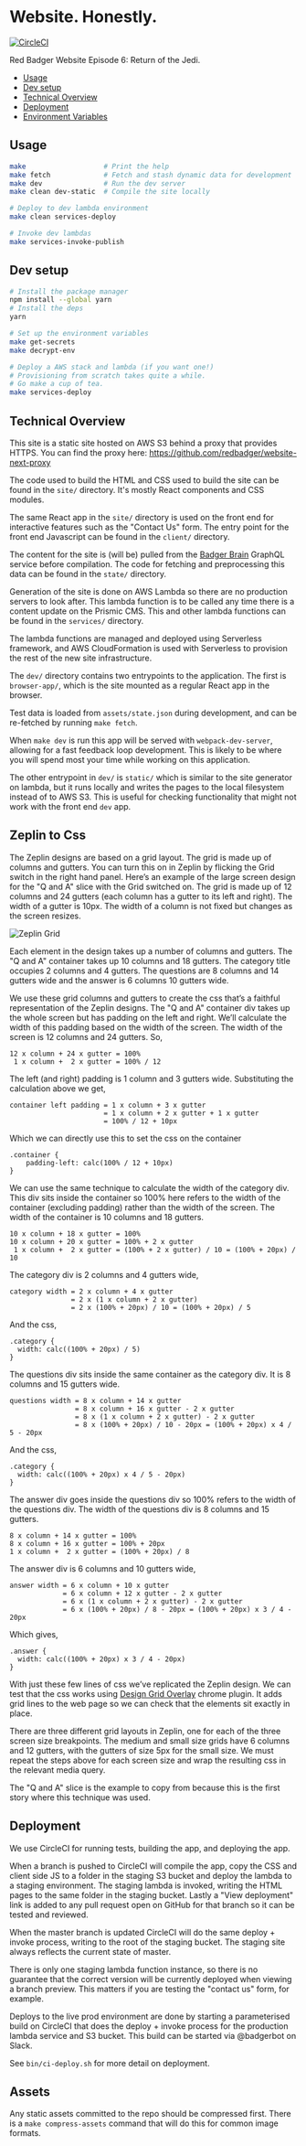 Website. Honestly.
==================

[![CircleCI](https://circleci.com/gh/redbadger/website-honestly.svg?style=shield)](https://circleci.com/gh/redbadger/website-honestly)

Red Badger Website Episode 6: Return of the Jedi.

* [Usage](#usage)
* [Dev setup](#dev-setup)
* [Technical Overview](#technical-overview)
* [Deployment](#deployment)
* [Environment Variables](https://github.com/redbadger/website-honestly/blob/master/docs/environment-variables.md)


## Usage

```sh
make                   # Print the help
make fetch             # Fetch and stash dynamic data for development
make dev               # Run the dev server
make clean dev-static  # Compile the site locally

# Deploy to dev lambda environment
make clean services-deploy

# Invoke dev lambdas
make services-invoke-publish
```


## Dev setup

```sh
# Install the package manager
npm install --global yarn
# Install the deps
yarn

# Set up the environment variables
make get-secrets
make decrypt-env

# Deploy a AWS stack and lambda (if you want one!)
# Provisioning from scratch takes quite a while.
# Go make a cup of tea.
make services-deploy
```


## Technical Overview

This site is a static site hosted on AWS S3 behind a proxy that provides HTTPS.
You can find the proxy here: https://github.com/redbadger/website-next-proxy

The code used to build the HTML and CSS used to build the site can be found in
the `site/` directory. It's mostly React components and CSS modules.

The same React app in the `site/` directory is used on the front end for
interactive features such as the "Contact Us" form. The entry point for the
front end Javascript can be found in the `client/` directory.

The content for the site is (will be) pulled from the [Badger Brain][bb] GraphQL
service before compilation. The code for fetching and preprocessing this data
can be found in the `state/` directory.

[bb]: https://github.com/redbadger/badger-brain

Generation of the site is done on AWS Lambda so there are no production servers
to look after. This lambda function is to be called any time there is a content
update on the Prismic CMS. This and other lambda functions can be found in the
`services/` directory.

The lambda functions are managed and deployed using Serverless framework, and
AWS CloudFormation is used with Serverless to provision the rest of the new site
infrastructure.

The `dev/` directory contains two entrypoints to the application. The first is
`browser-app/`, which is the site mounted as a regular React app in the browser.

Test data is loaded from `assets/state.json` during development, and can be
re-fetched by running `make fetch`.

When `make dev` is run this app will be served with `webpack-dev-server`,
allowing for a fast feedback loop development. This is likely to be where you
will spend most your time while working on this application.

The other entrypoint in `dev/` is `static/` which is similar to the site
generator on lambda, but it runs locally and writes the pages to the local
filesystem instead of to AWS S3. This is useful for checking functionality that
might not work with the front end `dev` app.

## Zeplin to Css

The Zeplin designs are based on a grid layout. The grid is made up of columns
and gutters. You can turn this on in Zeplin by flicking the Grid switch in the
right hand panel. Here’s an example of the large screen design for the "Q and A"
slice with the Grid switched on. The grid is made up of 12 columns and 24
gutters (each column has a gutter to its left and right). The width of a gutter
is 10px. The width of a column is not fixed but changes as the screen resizes.

![Zeplin Grid](https://cloud.githubusercontent.com/assets/1761227/25279187/92393d68-269d-11e7-8335-b40568a98e90.png)

Each element in the design takes up a number of columns and gutters. The
"Q and A" container takes up 10 columns and 18 gutters. The category title
occupies 2 columns and 4 gutters. The questions are 8 columns and 14 gutters
wide and the answer is 6 columns 10 gutters wide.

We use these grid columns and gutters to create the css that’s a faithful
representation of the Zeplin designs. The "Q and A" container div takes up the
whole screen but has padding on the left and right. We’ll calculate the width of
this padding based on the width of the screen. The width of the screen is 12
columns and 24 gutters. So,
```
12 x column + 24 x gutter = 100%
 1 x column +  2 x gutter = 100% / 12
```
The left (and right) padding is 1 column and 3 gutters wide. Substituting the
calculation above we get,
```
container left padding = 1 x column + 3 x gutter
                       = 1 x column + 2 x gutter + 1 x gutter
                       = 100% / 12 + 10px
```

Which we can directly use this to set the css on the container
```
.container {
    padding-left: calc(100% / 12 + 10px)
}
```
We can use the same technique to calculate the width of the category div. This
div sits inside the container so 100% here refers to the width of the container
(excluding padding) rather than the width of the screen. The width of the
container is 10 columns and 18 gutters.
```
10 x column + 18 x gutter = 100%
10 x column + 20 x gutter = 100% + 2 x gutter
 1 x column +  2 x gutter = (100% + 2 x gutter) / 10 = (100% + 20px) / 10
```
The category div is 2 columns and 4 gutters wide,
```
category width = 2 x column + 4 x gutter
               = 2 x (1 x column + 2 x gutter)
               = 2 x (100% + 20px) / 10 = (100% + 20px) / 5
```
And the css,
```
.category {
  width: calc((100% + 20px) / 5)
}
```
The questions div sits inside the same container as the category div. It is 8
columns and 15 gutters wide.
```
questions width = 8 x column + 14 x gutter
                = 8 x column + 16 x gutter - 2 x gutter
                = 8 x (1 x column + 2 x gutter) - 2 x gutter
                = 8 x (100% + 20px) / 10 - 20px = (100% + 20px) x 4 / 5 - 20px
```
And the css,
```
.category {
  width: calc((100% + 20px) x 4 / 5 - 20px)
}
```
The answer div goes inside the questions div so 100% refers to the width of the
questions div. The width of the questions div is 8 columns and 15 gutters.
```
8 x column + 14 x gutter = 100%
8 x column + 16 x gutter = 100% + 20px
1 x column +  2 x gutter = (100% + 20px) / 8
```
The answer div is 6 columns and 10 gutters wide,
```
answer width = 6 x column + 10 x gutter
             = 6 x column + 12 x gutter - 2 x gutter
             = 6 x (1 x column + 2 x gutter) - 2 x gutter
             = 6 x (100% + 20px) / 8 - 20px = (100% + 20px) x 3 / 4 - 20px
```
Which gives,
```
.answer {
  width: calc((100% + 20px) x 3 / 4 - 20px)
}
```
With just these few lines of css we’ve replicated the Zeplin design. We can test
that the css works using [Design Grid Overlay](https://chrome.google.com/webstore/detail/design-grid-overlay/kmaadknbpdklpcommafmcboghdlopmbi?hl=en)
chrome plugin. It adds grid lines to the web page so we can check that the
elements sit exactly in place.

There are three different grid layouts in Zeplin, one for each of the three
screen size breakpoints. The medium and small size grids have 6 columns and 12
gutters, with the gutters of size 5px for the small size. We must repeat the
steps above for each screen size and wrap the resulting css in the relevant media
query.

The "Q and A" slice is the example to copy from because this is the first story
where this technique was used.

## Deployment

We use CircleCI for running tests, building the app, and deploying the app.

When a branch is pushed to CircleCI will compile the app, copy the CSS and
client side JS to a folder in the staging S3 bucket and deploy the lambda to a
staging environment. The staging lambda is invoked, writing the HTML pages to
the same folder in the staging bucket. Lastly a "View deployment" link is added
to any pull request open on GitHub for that branch so it can be tested and
reviewed.

When the master branch is updated CircleCI will do the same deploy + invoke
process, writing to the root of the staging bucket. The staging site always
reflects the current state of master.

There is only one staging lambda function instance, so there is no guarantee
that the correct version will be currently deployed when viewing a branch
preview. This matters if you are testing the "contact us" form, for example.

Deploys to the live prod environment are done by starting a parameterised build
on CircleCI that does the deploy + invoke process for the production lambda
service and S3 bucket. This build can be started via @badgerbot on Slack.

See `bin/ci-deploy.sh` for more detail on deployment.


## Assets

Any static assets committed to the repo should be compressed first. There is a
`make compress-assets` command that will do this for common image formats.
